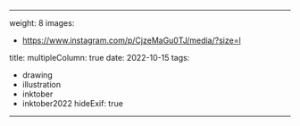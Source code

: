 
---
weight: 8
images:
- https://www.instagram.com/p/CjzeMaGu0TJ/media/?size=l

title:
multipleColumn: true
date: 2022-10-15
tags:
- drawing
- illustration
- inktober
- inktober2022
hideExif: true
---

